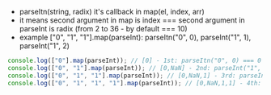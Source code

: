 
- parseItn(string, radix) it's callback in map(el, index, arr)
- it means second argument in map is index === second argument in parseInt is radix (from 2 to 36 - by default === 10)
- example ["0", "1", "1"].map(parseInt): parseItn("0", 0), parseInt("1", 1), parseInt("1", 2)

```js
console.log(["0"].map(parseInt)); // [0] - 1st: parseItn("0", 0) === 0
console.log(["0", "1"].map(parseInt)); // [0,NaN] - 2nd: parseInt("1", 1) === NaN
console.log(["0", "1", "1"].map(parseInt)); // [0,NaN,1] - 3rd: parseInt("1", 2) === 1
console.log(["0", "1", "1", "1"].map(parseInt)); // [0,NaN,1,1] - 4th: parseInt("1", 3) === 1
```
